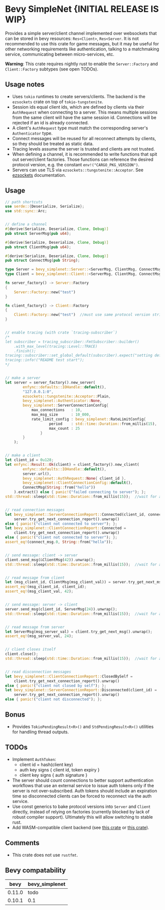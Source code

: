 # Bevy SimpleNet {INITIAL RELEASE IS WIP}

Provides a simple server/client channel implemented over websockets that can be stored in bevy resources: `Res<Client>`, `Res<Server`. It is not recommended to use this crate for game messages, but it may be useful for other networking requirements like authentication, talking to a matchmaking service, communicating between micro-services, etc.

**Warning**: This crate requires nightly rust to enable the `Server::Factory` and `Client::Factory` subtypes (see open TODOs).



## Usage notes

- Uses `tokio` runtimes to create servers/clients. The backend is the `ezsockets` crate on top of `tokio-tungstenite`.
- Session ids equal client ids, which are defined by clients via their `AuthRequest` when connecting to a server. This means multiple sessions from the same client will have the same session id. Connections will be rejected if an id is already connected.
- A client's `AuthRequest` type must match the corresponding server's `Authenticator` type.
- Connect messages will be reused for all reconnect attempts by clients, so they should be treated as static data.
- Tracing levels assume the server is trusted and clients are not trusted.
- When defining a channel, it is recommended to write functions that spit out server/client factories. Those functions can reference the desired protocol version, e.g. the constant `env!("CARGO_PKG_VERSION")`.
- Servers can use TLS via `ezsockets::tungstenite::Acceptor`. See [ezsockets](https://docs.rs/ezsockets/latest/ezsockets/) documentation.



## Usage

```rust
// path shortcuts
use serde::{Deserialize, Serialize};
use std::sync::Arc;


// define a channel
#[derive(Serialize, Deserialize, Clone, Debug)]
pub struct ServerMsg(pub u64);

#[derive(Serialize, Deserialize, Clone, Debug)]
pub struct ClientMsg(pub u64);

#[derive(Serialize, Deserialize, Clone, Debug)]
pub struct ConnectMsg(pub String);

type Server = bevy_simplenet::Server::<ServerMsg, ClientMsg, ConnectMsg>;
type Client = bevy_simplenet::Client::<ServerMsg, ClientMsg, ConnectMsg>;

fn server_factory() -> Server::Factory
{
    Server::Factory::new("test")
}

fn client_factory() -> Client::Factory
{
    Client::Factory::new("test")  //must use same protocol version string as the server
}


// enable tracing (with crate `tracing-subscriber`)
/*
let subscriber = tracing_subscriber::FmtSubscriber::builder()
    .with_max_level(tracing::Level::TRACE)
    .finish();
tracing::subscriber::set_global_default(subscriber).expect("setting default subscriber failed");
tracing::info!("README test start");
*/


// make a server
let server = server_factory().new_server(
        enfync::defaults::IOHandle::default(),
        "127.0.0.1:0",
        ezsockets::tungstenite::Acceptor::Plain,
        bevy_simplenet::Authenticator::None,
        bevy_simplenet::ServerConnectionConfig{
            max_connections   : 10,
            max_msg_size      : 10_000,
            rate_limit_config : bevy_simplenet::RateLimitConfig{
                    period    : std::time::Duration::from_millis(15),
                    max_count : 25
                }
        }
    );


// make a client
let client_id = 0u128;
let enfync::Result::Ok(client) = client_factory().new_client(
        enfync::defaults::IOHandle::default(),
        server.url(),
        bevy_simplenet::AuthRequest::None{ client_id },
        bevy_simplenet::ClientConnectionConfig::default(),
        ConnectMsg(String::from("hello"))
    ).extract() else { panic!("failed connecting to server"); };
std::thread::sleep(std::time::Duration::from_millis(15));  //wait for async machinery


// read connection messages
let bevy_simplenet::ServerConnectionReport::Connected(client_id, connect_msg) =
    server.try_get_next_connection_report().unwrap()
else { panic!("client not connected to server"); };
let bevy_simplenet::ClientConnectionReport::Connected =
    client.try_get_next_connection_report().unwrap()
else { panic!("client not connected to server"); };
assert_eq!(connect_msg.0, String::from("hello"));


// send message: client -> server
client.send_msg(&ClientMsg(42)).unwrap();
std::thread::sleep(std::time::Duration::from_millis(15));  //wait for async machinery


// read message from client
let (msg_client_id, ClientMsg(msg_client_val)) = server.try_get_next_msg().unwrap();
assert_eq!(msg_client_id, client_id);
assert_eq!(msg_client_val, 42);


// send message: server -> client
server.send_msg(client_id, ServerMsg(24)).unwrap();
std::thread::sleep(std::time::Duration::from_millis(15));  //wait for async machinery


// read message from server
let ServerMsg(msg_server_val) = client.try_get_next_msg().unwrap();
assert_eq!(msg_server_val, 24);


// client closes itself
client.close();
std::thread::sleep(std::time::Duration::from_millis(15));  //wait for async machinery


// read disconnection messages
let bevy_simplenet::ClientConnectionReport::ClosedBySelf =
    client.try_get_next_connection_report().unwrap()
else { panic!("client not closed by self"); };
let bevy_simplenet::ServerConnectionReport::Disconnected(client_id) =
    server.try_get_next_connection_report().unwrap()
else { panic!("client not disconnected"); };
```



## Bonus

- Provides `TokioPendingResult<R>()` and `StdPendingResult<R>()` utilities for handling thread outputs.



## TODOs

- Implement `AuthToken`:
    - client id = hash(client key)
    - auth key signs { client id, token expiry }
    - client key signs { auth signature }
- The server should count connections to better support authentication workflows that use an external service to issue auth tokens only if the server is not over-subscribed. Auth tokens should include an expiration time so disconnected clients can be forced to reconnect via the auth service.
- Use const generics to bake protocol versions into `Server` and `Client` directly, instead of relying on factories (currently blocked by lack of robust compiler support). Ultimately this will allow switching to stable rust.
- Add WASM-compatible client backend (see [this crate](https://github.com/workflow-rs/workflow-rs) or [this crate](https://docs.rs/ws_stream_wasm/latest/ws_stream_wasm/)).



## Comments

- This crate does not use `rustfmt`.



## Bevy compatability

| bevy   | bevy_simplenet |
|--------|----------------|
| 0.11.0 | todo           |
| 0.10.1 | 0.1            |
